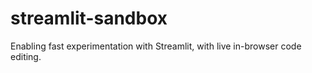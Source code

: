 # streamlit-sandbox
Enabling fast experimentation with Streamlit, with live in-browser code editing.
